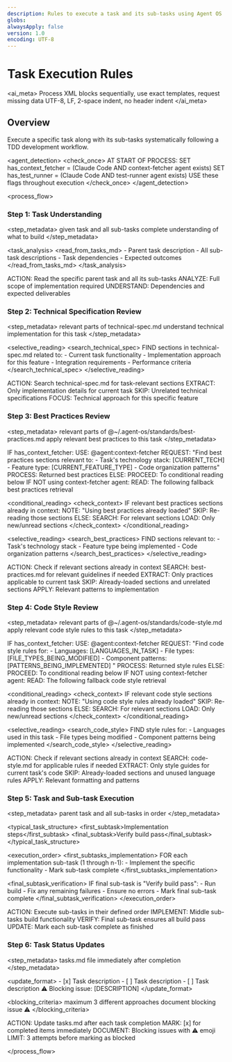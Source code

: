 ```yaml
---
description: Rules to execute a task and its sub-tasks using Agent OS
globs:
alwaysApply: false
version: 1.0
encoding: UTF-8
---
```


# Task Execution Rules

<ai_meta>
  <rules>Process XML blocks sequentially, use exact templates, request missing data</rules>
  <format>UTF-8, LF, 2-space indent, no header indent</format>
</ai_meta>

## Overview

Execute a specific task along with its sub-tasks systematically following a TDD development workflow.

<agent_detection>
  <check_once>
    AT START OF PROCESS:
    SET has_context_fetcher = (Claude Code AND context-fetcher agent exists)
    SET has_test_runner = (Claude Code AND test-runner agent exists)
    USE these flags throughout execution
  </check_once>
</agent_detection>

<process_flow>

<step number="1" name="task_understanding">

### Step 1: Task Understanding

<step_metadata>
  <reads>given task and all sub-tasks</reads>
  <purpose>complete understanding of what to build</purpose>
</step_metadata>

<task_analysis>
  <read_from_tasks_md>
    - Parent task description
    - All sub-task descriptions
    - Task dependencies
    - Expected outcomes
  </read_from_tasks_md>
</task_analysis>

<instructions>
  ACTION: Read the specific parent task and all its sub-tasks
  ANALYZE: Full scope of implementation required
  UNDERSTAND: Dependencies and expected deliverables
</instructions>

</step>

<step number="2" name="technical_spec_review">

### Step 2: Technical Specification Review

<step_metadata>
  <reads>relevant parts of technical-spec.md</reads>
  <purpose>understand technical implementation for this task</purpose>
</step_metadata>

<selective_reading>
  <search_technical_spec>
    FIND sections in technical-spec.md related to:
    - Current task functionality
    - Implementation approach for this feature
    - Integration requirements
    - Performance criteria
  </search_technical_spec>
</selective_reading>

<instructions>
  ACTION: Search technical-spec.md for task-relevant sections
  EXTRACT: Only implementation details for current task
  SKIP: Unrelated technical specifications
  FOCUS: Technical approach for this specific feature
</instructions>

</step>

<step number="3" name="best_practices_review">

### Step 3: Best Practices Review

<step_metadata>
  <reads>relevant parts of @~/.agent-os/standards/best-practices.md</reads>
  <purpose>apply relevant best practices to this task</purpose>
</step_metadata>

<instructions>
  IF has_context_fetcher:
    USE: @agent:context-fetcher
    REQUEST: "Find best practices sections relevant to:
              - Task's technology stack: [CURRENT_TECH]
              - Feature type: [CURRENT_FEATURE_TYPE]
              - Code organization patterns"
    PROCESS: Returned best practices
  ELSE:
    PROCEED: To conditional reading below
</instructions>

<conditional-block context-check="fallback-best-practices">
IF NOT using context-fetcher agent:
  READ: The following fallback best practices retrieval

<conditional_reading>
  <check_context>
    IF relevant best practices sections already in context:
      NOTE: "Using best practices already loaded"
      SKIP: Re-reading those sections
    ELSE:
      SEARCH: For relevant sections
      LOAD: Only new/unread sections
  </check_context>
</conditional_reading>

<selective_reading>
  <search_best_practices>
    FIND sections relevant to:
    - Task's technology stack
    - Feature type being implemented
    - Code organization patterns
  </search_best_practices>
</selective_reading>

<instructions>
  ACTION: Check if relevant sections already in context
  SEARCH: best-practices.md for relevant guidelines if needed
  EXTRACT: Only practices applicable to current task
  SKIP: Already-loaded sections and unrelated sections
  APPLY: Relevant patterns to implementation
</instructions>
</conditional-block>

</step>

<step number="4" name="code_style_review">

### Step 4: Code Style Review

<step_metadata>
  <reads>relevant parts of @~/.agent-os/standards/code-style.md</reads>
  <purpose>apply relevant code style rules to this task</purpose>
</step_metadata>

<instructions>
  IF has_context_fetcher:
    USE: @agent:context-fetcher
    REQUEST: "Find code style rules for:
              - Languages: [LANGUAGES_IN_TASK]
              - File types: [FILE_TYPES_BEING_MODIFIED]
              - Component patterns: [PATTERNS_BEING_IMPLEMENTED]
             "
    PROCESS: Returned style rules
  ELSE:
    PROCEED: To conditional reading below
</instructions>

<conditional-block context-check="fallback-code-style">
IF NOT using context-fetcher agent:
  READ: The following fallback code style retrieval

<conditional_reading>
  <check_context>
    IF relevant code style sections already in context:
      NOTE: "Using code style rules already loaded"
      SKIP: Re-reading those sections
    ELSE:
      SEARCH: For relevant sections
      LOAD: Only new/unread sections
  </check_context>
</conditional_reading>

<selective_reading>
  <search_code_style>
    FIND style rules for:
    - Languages used in this task
    - File types being modified
    - Component patterns being implemented
  </search_code_style>
</selective_reading>

<instructions>
  ACTION: Check if relevant sections already in context
  SEARCH: code-style.md for applicable rules if needed
  EXTRACT: Only style guides for current task's code
  SKIP: Already-loaded sections and unused language rules
  APPLY: Relevant formatting and patterns
</instructions>
</conditional-block>

</step>

<step number="5" name="task_execution">

### Step 5: Task and Sub-task Execution

<step_metadata>
  <executes>parent task and all sub-tasks in order</executes>
</step_metadata>

<typical_task_structure>
  <first_subtask>Implementation steps</first_subtask>
  <final_subtask>Verify build pass</final_subtask>
</typical_task_structure>

<execution_order>
  <first_subtasks_implementation>
    FOR each implementation sub-task (1 through n-1):
      - Implement the specific functionality
      - Mark sub-task complete
  </first_subtasks_implementation>
  
  <final_subtask_verification>
    IF final sub-task is "Verify build pass":
      - Run build
      - Fix any remaining failures
      - Ensure no errors
      - Mark final sub-task complete
  </final_subtask_verification>
</execution_order>

<instructions>
  ACTION: Execute sub-tasks in their defined order
  IMPLEMENT: Middle sub-tasks build functionality
  VERIFY: Final sub-task ensures all build pass
  UPDATE: Mark each sub-task complete as finished
</instructions>

</step>

<step number="6" name="task_status_updates">

### Step 6: Task Status Updates

<step_metadata>
  <updates>tasks.md file</updates>
  <timing>immediately after completion</timing>
</step_metadata>

<update_format>
  <completed>- [x] Task description</completed>
  <incomplete>- [ ] Task description</incomplete>
  <blocked>
    - [ ] Task description
    ⚠️ Blocking issue: [DESCRIPTION]
  </blocked>
</update_format>

<blocking_criteria>
  <attempts>maximum 3 different approaches</attempts>
  <action>document blocking issue</action>
  <emoji>⚠️</emoji>
</blocking_criteria>

<instructions>
  ACTION: Update tasks.md after each task completion
  MARK: [x] for completed items immediately
  DOCUMENT: Blocking issues with ⚠️ emoji
  LIMIT: 3 attempts before marking as blocked
</instructions>

</step>

</process_flow>

